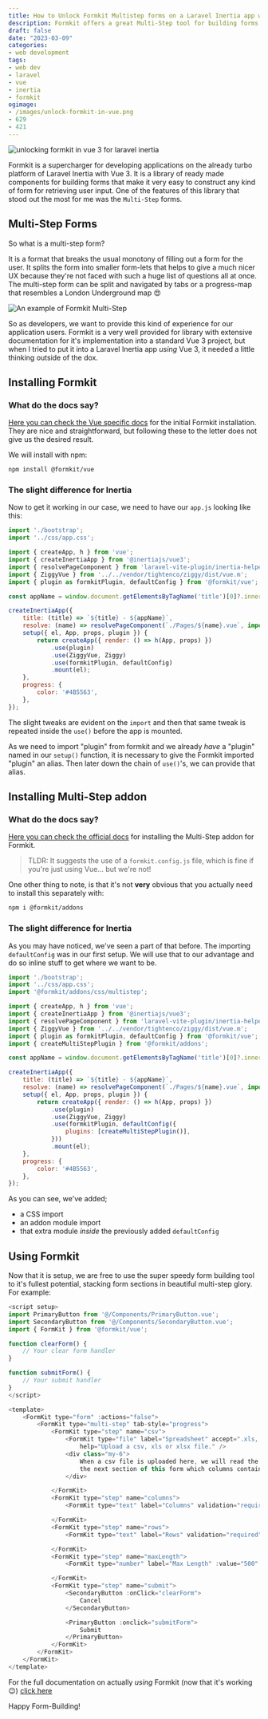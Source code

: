 ```yaml
---
title: How to Unlock Formkit Multistep forms on a Laravel Inertia app with Vue 3
description: Formkit offers a great Multi-Step tool for building forms in your Vue app, but getting it to work inside a Laravel Inertia app is a little tricky. Here is how to get it running.
draft: false
date: "2023-03-09"
categories:
- web development
tags:
- web dev
- laravel
- vue
- inertia
- formkit
ogimage:
- /images/unlock-formkit-in-vue.png
- 629
- 421
---
```


![unlocking formkit in vue 3 for laravel inertia](/images/unlock-formkit-in-vue.png)

Formkit is a supercharger for developing applications on the already turbo platform of Laravel Inertia with Vue 3. It is a library of ready made components for building forms that make it very easy to construct any kind of form for retrieving user input. One of the features of this library that stood out the most for me was the `Multi-Step` forms. 

## Multi-Step Forms

So what is a multi-step form?

It is a format that breaks the usual monotony of filling out a form for the user. It splits the form into smaller form-lets that helps to give a much nicer UX because they're not faced with such a huge list of questions all at once. The multi-step form can be split and navigated by tabs or a progress-map that resembles a London Underground map 😍

![An example of Formkit Multi-Step](/images/formkit-example.png)

So as developers, we want to provide this kind of experience for our application users. Formkit is a very well provided for library with extensive documentation for it's implementation into a standard Vue 3 project, but when I tried to put it into a Laravel Inertia app _using_ Vue 3, it needed a little thinking outside of the dox.

## Installing Formkit

### What do the docs say?

[Here you can check the Vue specific docs](https://formkit.com/getting-started/installation#with-vue) for the initial Formkit installation. They are nice and straightforward, but following these to the letter does not give us the desired result.

We will install with npm:

```sh
npm install @formkit/vue
```

### The slight difference for Inertia

Now to get it working in our case, we need to have our `app.js` looking like this:

```js
import './bootstrap';
import '../css/app.css';

import { createApp, h } from 'vue';
import { createInertiaApp } from '@inertiajs/vue3';
import { resolvePageComponent } from 'laravel-vite-plugin/inertia-helpers';
import { ZiggyVue } from '../../vendor/tightenco/ziggy/dist/vue.m';
import { plugin as formkitPlugin, defaultConfig } from '@formkit/vue';

const appName = window.document.getElementsByTagName('title')[0]?.innerText || 'Laravel';

createInertiaApp({
    title: (title) => `${title} - ${appName}`,
    resolve: (name) => resolvePageComponent(`./Pages/${name}.vue`, import.meta.glob('./Pages/**/*.vue')),
    setup({ el, App, props, plugin }) {
        return createApp({ render: () => h(App, props) })
            .use(plugin)
            .use(ZiggyVue, Ziggy)
            .use(formkitPlugin, defaultConfig)
            .mount(el);
    },
    progress: {
        color: '#4B5563',
    },
});
```

The slight tweaks are evident on the `import` and then that same tweak is repeated inside the `use()` before the app is mounted.

As we need to import "plugin" from formkit and we already _have_ a "plugin" named in our `setup()` function, it is necessary to give the Formkit imported "plugin" an alias. Then later down the chain of `use()`'s, we can provide that alias.

## Installing Multi-Step addon

### What do the docs say?

[Here you can check the official docs](https://formkit.com/plugins/multi-step#installation) for installing the Multi-Step addon for Formkit.

> TLDR: It suggests the use of a `formkit.config.js` file, which is fine if you're just using Vue... but we're not!

One other thing to note, is that it's not **very** obvious that you actually need to install this separately with:

```sh
npm i @formkit/addons
```

### The slight difference for Inertia

As you may have noticed, we've seen a part of that before. The importing `defaultConfig` was in our first setup. We will use that to our advantage and do so inline stuff to get where we want to be.

```js
import './bootstrap';
import '../css/app.css';
import '@formkit/addons/css/multistep';

import { createApp, h } from 'vue';
import { createInertiaApp } from '@inertiajs/vue3';
import { resolvePageComponent } from 'laravel-vite-plugin/inertia-helpers';
import { ZiggyVue } from '../../vendor/tightenco/ziggy/dist/vue.m';
import { plugin as formkitPlugin, defaultConfig } from '@formkit/vue';
import { createMultiStepPlugin } from '@formkit/addons';

const appName = window.document.getElementsByTagName('title')[0]?.innerText || 'Laravel';

createInertiaApp({
    title: (title) => `${title} - ${appName}`,
    resolve: (name) => resolvePageComponent(`./Pages/${name}.vue`, import.meta.glob('./Pages/**/*.vue')),
    setup({ el, App, props, plugin }) {
        return createApp({ render: () => h(App, props) })
            .use(plugin)
            .use(ZiggyVue, Ziggy)
            .use(formkitPlugin, defaultConfig({
                plugins: [createMultiStepPlugin()],
            }))
            .mount(el);
    },
    progress: {
        color: '#4B5563',
    },
});
```

As you can see, we've added;
- a CSS import
- an addon module import
- that extra module _inside_ the previously added `defaultConfig`

## Using Formkit

Now that it is setup, we are free to use the super speedy form building tool to it's fullest potential, stacking form sections in beautiful multi-step glory. For example:

```js
<script setup>
import PrimaryButton from '@/Components/PrimaryButton.vue';
import SecondaryButton from '@/Components/SecondaryButton.vue';
import { FormKit } from '@formkit/vue';

function clearForm() {
    // Your clear form handler
}

function submitForm() {
    // Your submit handler
}
</script>

<template>
    <FormKit type="form" :actions="false">
        <FormKit type="multi-step" tab-style="progress">
            <FormKit type="step" name="csv">
                <FormKit type="file" label="Spreadsheet" accept=".xls,.xlsx,.csv,.txt" validation="required"
                    help="Upload a csv, xls or xlsx file." />
                <div class="my-6">
                    When a csv file is uploaded here, we will read the heading row so that you can choose from the list on
                    the next section of this form which columns contain the variable values.
                </div>

            </FormKit>
            <FormKit type="step" name="columns">
                <FormKit type="text" label="Columns" validation="required" />

            </FormKit>
            <FormKit type="step" name="rows">
                <FormKit type="text" label="Rows" validation="required" />

            </FormKit>
            <FormKit type="step" name="maxLength">
                <FormKit type="number" label="Max Length" :value="500" validation="required" />

            </FormKit>
            <FormKit type="step" name="submit">
                <SecondaryButton :onClick="clearForm">
                    Cancel
                </SecondaryButton>

                <PrimaryButton :onclick="submitForm">
                    Submit
                </PrimaryButton>
            </FormKit>
        </FormKit>
    </FormKit>
</template>
```

For the full documentation on actually _using_ Formkit (now that it's working 😉) [click here](https://formkit.com/plugins/multi-step#usage)

Happy Form-Building!